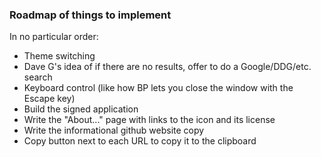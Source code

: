 ### Roadmap of things to implement

In no particular order:

- Theme switching
- Dave G's idea of if there are no results, offer to do a Google/DDG/etc. search
- Keyboard control (like how BP lets you close the window with the Escape key)
- Build the signed application
- Write the "About..." page with links to the icon and its license
- Write the informational github website copy
- Copy button next to each URL to copy it to the clipboard

